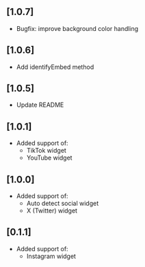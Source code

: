 ## [1.0.7]
* Bugfix: improve background color handling

## [1.0.6]
* Add identifyEmbed method

## [1.0.5]
* Update README

## [1.0.1]
* Added support of: 
    * TikTok widget
    * YouTube widget

## [1.0.0]
* Added support of: 
    * Auto detect social widget
    * X (Twitter) widget

## [0.1.1]
* Added support of: 
    * Instagram widget